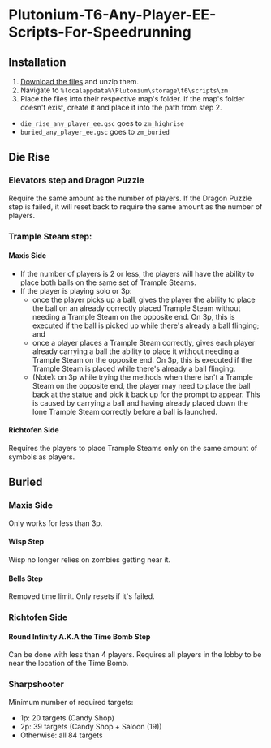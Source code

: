 # Plutonium-T6-Any-Player-EE-Scripts-For-Speedrunning
## Installation
1. [Download the files](https://github.com/Hadi77KSA/Plutonium-T6-Any-Player-EE-Scripts-For-Speedrunning/archive/refs/heads/master.zip) and unzip them.
2. Navigate to `%localappdata%\Plutonium\storage\t6\scripts\zm`
3. Place the files into their respective map's folder. If the map's folder doesn't exist, create it and place it into the path from step 2.
- `die_rise_any_player_ee.gsc` goes to `zm_highrise`
- `buried_any_player_ee.gsc` goes to `zm_buried`

## Die Rise

### Elevators step and Dragon Puzzle
Require the same amount as the number of players. If the Dragon Puzzle step is failed, it will reset back to require the same amount as the number of players.

### Trample Steam step:
#### Maxis Side
- If the number of players is 2 or less, the players will have the ability to place both balls on the same set of Trample Steams.
- If the player is playing solo or 3p:
  - once the player picks up a ball, gives the player the ability to place the ball on an already correctly placed Trample Steam without needing a Trample Steam on the opposite end. On 3p, this is executed if the ball is picked up while there's already a ball flinging; and
  - once a player places a Trample Steam correctly, gives each player already carrying a ball the ability to place it without needing a Trample Steam on the opposite end. On 3p, this is executed if the Trample Steam is placed while there's already a ball flinging.
  - (Note): on 3p while trying the methods when there isn't a Trample Steam on the opposite end, the player may need to place the ball back at the statue and pick it back up for the prompt to appear. This is caused by carrying a ball and having already placed down the lone Trample Steam correctly before a ball is launched.

#### Richtofen Side
Requires the players to place Trample Steams only on the same amount of symbols as players.

## Buried
### Maxis Side
Only works for less than 3p.
#### Wisp Step
Wisp no longer relies on zombies getting near it.

#### Bells Step
Removed time limit. Only resets if it's failed.

### Richtofen Side
#### Round Infinity A.K.A the Time Bomb Step
Can be done with less than 4 players. Requires all players in the lobby to be near the location of the Time Bomb.

### Sharpshooter
Minimum number of required targets:
- 1p: 20 targets (Candy Shop)
- 2p: 39 targets (Candy Shop + Saloon (19))
- Otherwise: all 84 targets

